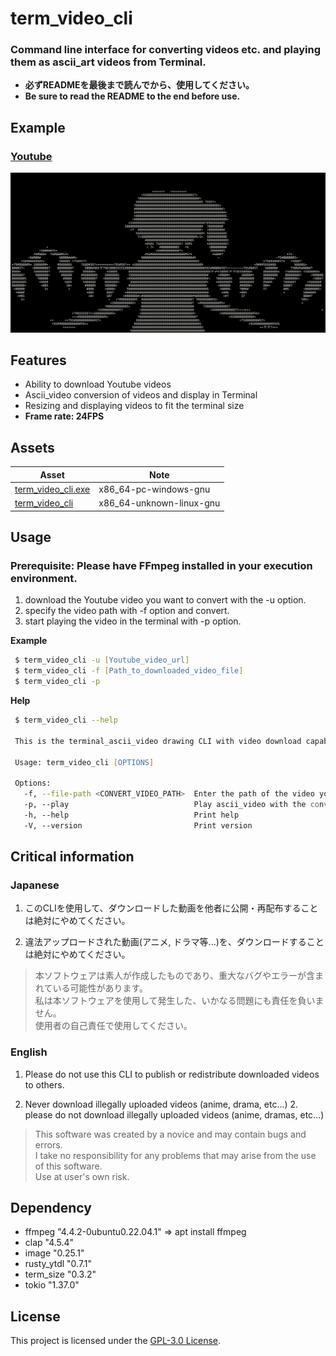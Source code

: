 # term_video_cli
### Command line interface for converting videos etc. and playing them as ascii_art videos from Terminal.

* **必ずREADMEを最後まで読んでから、使用してください。**  
* **Be sure to read the README to the end before use.**

## Example
### **[Youtube](https://youtu.be/82GU84CVCsI?si=PxKNbz6ZLI79hvsw)**  
<img src="example/sample01.png" width="600">

## Features
* Ability to download Youtube videos
* Ascii_video conversion of videos and display in Terminal
* Resizing and displaying videos to fit the terminal size
* **Frame rate: 24FPS**

## Assets
|Asset|Note|
|---|---|
|[term_video_cli.exe](https://github.com/SL9-1994/term_video_cli/releases/latest/download/term_video_cli.exe)|x86_64-pc-windows-gnu|
|[term_video_cli](https://github.com/SL9-1994/term_video_cli/releases/latest/download/term_video_cli)|x86_64-unknown-linux-gnu|

## Usage
### **Prerequisite:** Please have FFmpeg installed in your execution environment.

1. download the Youtube video you want to convert with the -u option.
2. specify the video path with -f option and convert.
3. start playing the video in the terminal with -p option.

**Example**
```zsh
 $ term_video_cli -u [Youtube_video_url]
 $ term_video_cli -f [Path_to_downloaded_video_file]
 $ term_video_cli -p
```

**Help**
```zsh
 $ term_video_cli --help

 This is the terminal_ascii_video drawing CLI with video download capability.
 
 Usage: term_video_cli [OPTIONS]
 
 Options:
   -f, --file-path <CONVERT_VIDEO_PATH>  Enter the path of the video you wish to convert. (Supported extensions: mp4, mkv) Note: Since the conversion is based on the terminal size at the time this option is executed, a terminal of a different size will not be drawn correctly
   -p, --play                            Play ascii_video with the converted image already prepared in tmp
   -h, --help                            Print help
   -V, --version                         Print version
```

## Critical information

### Japanese
1. このCLIを使用して、ダウンロードした動画を他者に公開・再配布することは絶対にやめてください。

2. 違法アップロードされた動画(アニメ, ドラマ等...)を、ダウンロードすることは絶対にやめてください。

> 本ソフトウェアは素人が作成したものであり、重大なバグやエラーが含まれている可能性があります。  
> 私は本ソフトウェアを使用して発生した、いかなる問題にも責任を負いません。   
> 使用者の自己責任で使用してください。  

### English
1. Please do not use this CLI to publish or redistribute downloaded videos to others.

2. Never download illegally uploaded videos (anime, drama, etc...) 2. please do not download illegally uploaded videos (anime, dramas, etc...)

> This software was created by a novice and may contain bugs and errors.  
> I take no responsibility for any problems that may arise from the use of this software.  
> Use at user's own risk.

## Dependency
* ffmpeg      "4.4.2-0ubuntu0.22.04.1" => apt install ffmpeg
* clap        "4.5.4"
* image       "0.25.1"
* rusty_ytdl  "0.7.1"
* term_size   "0.3.2"
* tokio       "1.37.0"

## License
This project is licensed under the [GPL-3.0 License](/LICENSE).
